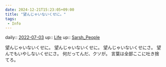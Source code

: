 ```yaml
---
date: 2024-12-21T15:23:05+09:00
title: "望んじゃいないくせに。"
tags:
 - Info
---
```


daily:: [2022-07-03](Daily_Note/2022-07-03.md)
up:: [Life](../Bar/Novel/Chaos/Life.md)
up:: [Sarsh_People](../Bar/Novel/Nacaria/Sarsh_People.md)

望んじゃいないくせに。
望んじゃいないくせに。
望んじゃいないくせにさ。
望んでもいやしないくせにさ。
何だってんだ、クソが。
言葉は全部ここに吐き捨てろ。